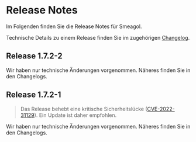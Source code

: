# Release Notes

Im Folgenden finden Sie die Release Notes für Smeagol. 

Technische Details zu einem Release finden Sie im zugehörigen [Changelog](https://docs.cloudogu.com/de/docs/dogus/smeagol/CHANGELOG/).

## Release 1.7.2-2

Wir haben nur technische Änderungen vorgenommen. Näheres finden Sie in den Changelogs.

## Release 1.7.2-1

> Das Release behebt eine kritische Sicherheitslücke ([CVE-2022-31129](https://nvd.nist.gov/vuln/detail/CVE-2022-31129)). Ein Update ist daher empfohlen.

Wir haben nur technische Änderungen vorgenommen. Näheres finden Sie in den Changelogs.